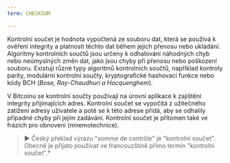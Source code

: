 ```yaml
---
term: CHECKSUM

---
```

Kontrolní součet je hodnota vypočtená ze souboru dat, která se používá k ověření integrity a platnosti těchto dat během jejich přenosu nebo ukládání. Algoritmy kontrolních součtů jsou určeny k odhalování náhodných chyb nebo neúmyslných změn dat, jako jsou chyby při přenosu nebo poškození souboru. Existují různé typy algoritmů kontrolních součtů, například kontroly parity, modulární kontrolní součty, kryptografické hashovací funkce nebo kódy BCH (*Bose, Ray-Chaudhuri a Hocquenghem*).

V Bitcoinu se kontrolní součty používají na úrovni aplikace k zajištění integrity přijímajících adres. Kontrolní součet se vypočítá z užitečného zatížení adresy uživatele a poté se k této adrese přidá, aby se odhalily případné chyby při jejím zadávání. Kontrolní součet je přítomen také ve frázích pro obnovení (mnemotechnice).

> ► Český překlad výrazu "somme de contrôle" je "kontrolní součet". Obecně je přijato používat ve francouzštině přímo termín "kontrolní součet".*